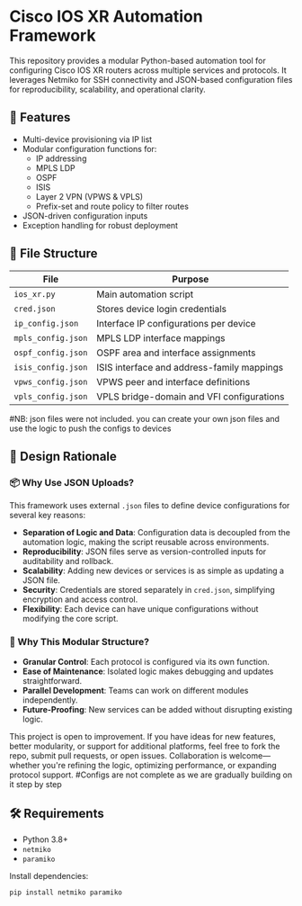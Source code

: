 # Cisco IOS XR Automation Framework

This repository provides a modular Python-based automation tool for configuring Cisco IOS XR routers across multiple services and protocols. It leverages Netmiko for SSH connectivity and JSON-based configuration files for reproducibility, scalability, and operational clarity.

## 🚀 Features

- Multi-device provisioning via IP list
- Modular configuration functions for:
  - IP addressing
  - MPLS LDP
  - OSPF
  - ISIS
  - Layer 2 VPN (VPWS & VPLS)
  - Prefix-set and route policy to filter routes
- JSON-driven configuration inputs
- Exception handling for robust deployment

## 📁 File Structure

| File                  | Purpose                                      |
|-----------------------|----------------------------------------------|
| `ios_xr.py`           | Main automation script                       |
| `cred.json`           | Stores device login credentials              |
| `ip_config.json`      | Interface IP configurations per device       |
| `mpls_config.json`    | MPLS LDP interface mappings                  |
| `ospf_config.json`    | OSPF area and interface assignments          |
| `isis_config.json`    | ISIS interface and address-family mappings   |
| `vpws_config.json`    | VPWS peer and interface definitions          |
| `vpls_config.json`    | VPLS bridge-domain and VFI configurations    |

#NB: json files were not included. you can create your own json files and use the logic to push the configs to devices
## 🧠 Design Rationale

### 📦 Why Use JSON Uploads?

This framework uses external `.json` files to define device configurations for several key reasons:

- **Separation of Logic and Data**: Configuration data is decoupled from the automation logic, making the script reusable across environments.
- **Reproducibility**: JSON files serve as version-controlled inputs for auditability and rollback.
- **Scalability**: Adding new devices or services is as simple as updating a JSON file.
- **Security**: Credentials are stored separately in `cred.json`, simplifying encryption and access control.
- **Flexibility**: Each device can have unique configurations without modifying the core script.

### 🧩 Why This Modular Structure?

- **Granular Control**: Each protocol is configured via its own function.
- **Ease of Maintenance**: Isolated logic makes debugging and updates straightforward.
- **Parallel Development**: Teams can work on different modules independently.
- **Future-Proofing**: New services can be added without disrupting existing logic.

This project is open to improvement. If you have ideas for new features, better modularity, or support for additional platforms, feel free to fork the repo, submit pull requests, or open issues. Collaboration is welcome—whether you're refining the logic, optimizing performance, or expanding protocol support.
#Configs are not complete as we are gradually building on it step by step
## 🛠 Requirements

- Python 3.8+
- `netmiko`
- `paramiko`

Install dependencies:
```bash
pip install netmiko paramiko


